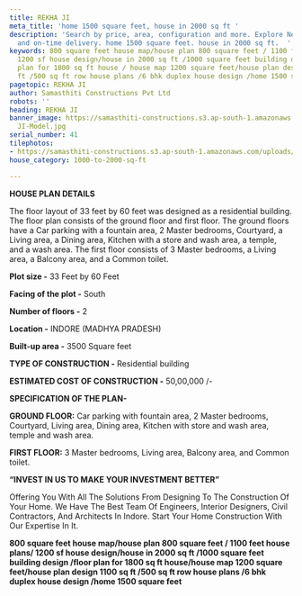 ```yaml
---
title: REKHA JI
meta_title: 'home 1500 square feet, house in 2000 sq ft '
description: 'Search by price, area, configuration and more. ‎Explore New Projects,  quality
  and on-time delivery. home 1500 square feet. house in 2000 sq ft.  '
keywords: 800 square feet house map/house plan 800 square feet / 1100 feet house plans/
  1200 sf house design/house in 2000 sq ft /1000 square feet building design /floor
  plan for 1800 sq ft house / house map 1200 square feet/house plan design 1100 sq
  ft /500 sq ft row house plans /6 bhk duplex house design /home 1500 square feet
pagetopic: REKHA JI
author: Samasthiti Constructions Pvt Ltd
robots: ''
heading: REKHA JI
banner_image: https://samasthiti-constructions.s3.ap-south-1.amazonaws.com/uploads/REKHA
  JI-Model.jpg
serial_number: 41
tilephotos:
- https://samasthiti-constructions.s3.ap-south-1.amazonaws.com/uploads/REKHA JI-Model.jpg
house_category: 1000-to-2000-sq-ft

---
```

**HOUSE PLAN DETAILS**

The floor layout of 33 feet by 60 feet was designed as a residential building. The floor plan consists of the ground floor and first floor. The ground floors have a Car parking with a fountain area, 2 Master bedrooms, Courtyard, a Living area, a Dining area, Kitchen with a store and wash area, a temple, and a wash area. The first floor consists of 3 Master bedrooms, a Living area, a Balcony area, and a Common toilet.

**Plot size -** 33 Feet by 60 Feet

**Facing of the plot -** South

**Number of floors -** 2

**Location -** INDORE (MADHYA PRADESH)

**Built-up area -** 3500 Square feet

**TYPE OF CONSTRUCTION -** Residential building

**ESTIMATED COST OF CONSTRUCTION -** 50,00,000 /-

**SPECIFICATION OF THE PLAN-**

**GROUND FLOOR:** Car parking with fountain area, 2 Master bedrooms, Courtyard, Living area, Dining area, Kitchen with store and wash area, temple and wash area.

**FIRST FLOOR:** 3 Master bedrooms, Living area, Balcony area, and Common toilet.

**“INVEST IN US TO MAKE YOUR INVESTMENT BETTER”**

Offering You With All The Solutions From Designing To The Construction Of Your Home. We Have The Best Team Of Engineers, Interior Designers, Civil Contractors, And Architects In Indore. Start Your Home Construction With Our Expertise In It.

**800 square feet house map/house plan 800 square feet / 1100 feet house plans/ 1200 sf house design/house in 2000 sq ft /1000 square feet building design /floor plan for 1800 sq ft house/house map 1200 square feet/house plan design 1100 sq ft /500 sq ft row house plans /6 bhk duplex house design /home 1500 square feet**
